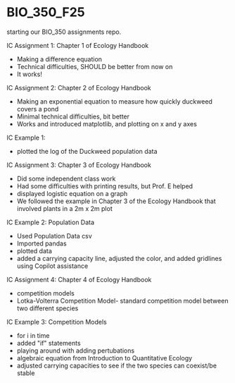 # BIO_350_F25

starting our BIO_350 assignments repo.

IC Assignment 1: Chapter 1 of Ecology Handbook
- Making a difference equation
- Technical difficulties, SHOULD be better from now on
- It works!

IC Assignment 2: Chapter 2 of Ecology Handbook
- Making an exponential equation to measure how quickly duckweed covers a pond
- Minimal technical difficulties, bit better
- Works and introduced matplotlib, and plotting on x and y axes

IC Example 1: 
- plotted the log of the Duckweed population data

IC Assignment 3: Chapter 3 of Ecology Handbook
- Did some independent class work
- Had some difficulties with printing results, but Prof. E helped
- displayed logistic equation on a graph
- We followed the example in Chapter 3 of the Ecology Handbook that involved plants in a 2m x 2m plot

IC Example 2: Population Data
- Used Population Data csv
- Imported pandas
- plotted data
- added a carrying capacity line, adjusted the color, and added gridlines using Copilot assistance

IC Assignment 4: Chapter 4 of Ecology Handbook
- competition models
- Lotka-Volterra Competition Model- standard competition model between two different species

IC Example 3: Competition Models
- for i in time
- added "if" statements
- playing around with adding pertubations
- algebraic equation from Introduction to Quantitative Ecology
- adjusted carrying capacities to see if the two species can coexist/be stable